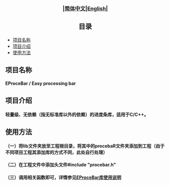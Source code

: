 ### <div align="center">|[简体中文](README.md)|[English](doc/en/README_en.md)|</div>

## <div align="center">目录</div> 
- [项目名称](#项目名称)
- [项目介绍](#项目介绍)
- [使用方法](#使用方法)

## 项目名称
#### EProceBar / Easy processing bar

## 项目介绍
#### 轻量级、无依赖（指无标准库以外的依赖）的进度条库，适用于C/C++。

## 使用方法
#### （一）将lib文件夹放至工程根目录，将其中的procebaR文件夹添加到工程（由于不同项目工程其添加库的方式不同，此处自行处理）
#### （二）在工程文件中添加头文件#include "procebar.h"
#### （三）调用相关函数即可，详情参见[EProceBar库使用说明](doc/cn/EProceBar.md)